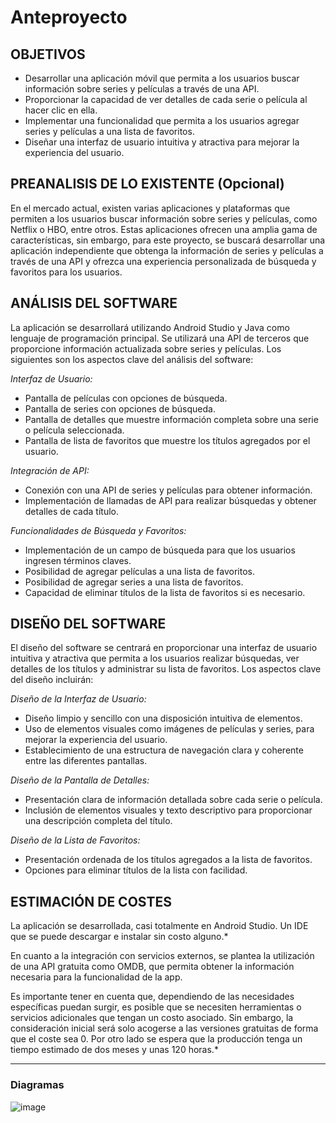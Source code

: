 # Anteproyecto

## OBJETIVOS

* Desarrollar una aplicación móvil que permita a los usuarios buscar información sobre series y películas a través de una API.
* Proporcionar la capacidad de ver detalles de cada serie o película al hacer clic en ella.
* Implementar una funcionalidad que permita a los usuarios agregar series y películas a una lista de favoritos.
* Diseñar una interfaz de usuario intuitiva y atractiva para mejorar la experiencia del usuario.

## PREANALISIS DE LO EXISTENTE (Opcional)

En el mercado actual, existen varias aplicaciones y plataformas que permiten a los usuarios buscar información sobre series y películas, como Netflix o HBO, entre otros. Estas aplicaciones ofrecen una amplia gama de características, sin embargo, para este proyecto, se buscará desarrollar una aplicación independiente que obtenga la información de series y películas a través de una API y ofrezca una experiencia personalizada de búsqueda y favoritos para los usuarios.

## ANÁLISIS DEL SOFTWARE

La aplicación se desarrollará utilizando Android Studio y Java como lenguaje de programación principal. Se utilizará una API de terceros que proporcione información actualizada sobre series y películas. Los siguientes son los aspectos clave del análisis del software:

*Interfaz de Usuario:*

* Pantalla de películas con opciones de búsqueda.
* Pantalla de series con opciones de búsqueda.
* Pantalla de detalles que muestre información completa sobre una serie o película seleccionada.
* Pantalla de lista de favoritos que muestre los títulos agregados por el usuario.

*Integración de API:*

* Conexión con una API de series y películas para obtener información.
* Implementación de llamadas de API para realizar búsquedas y obtener detalles de cada título.

*Funcionalidades de Búsqueda y Favoritos:*

* Implementación de un campo de búsqueda para que los usuarios ingresen términos claves.
* Posibilidad de agregar películas a una lista de favoritos.
* Posibilidad de agregar series a una lista de favoritos.
* Capacidad de eliminar títulos de la lista de favoritos si es necesario.

## DISEÑO DEL SOFTWARE

El diseño del software se centrará en proporcionar una interfaz de usuario intuitiva y atractiva que permita a los usuarios realizar búsquedas, ver detalles de los títulos y administrar su lista de favoritos. Los aspectos clave del diseño incluirán:

*Diseño de la Interfaz de Usuario:*

* Diseño limpio y sencillo con una disposición intuitiva de elementos.
* Uso de elementos visuales como imágenes de películas y series, para mejorar la experiencia del usuario.
* Establecimiento de una estructura de navegación clara y coherente entre las diferentes pantallas.

*Diseño de la Pantalla de Detalles:*

* Presentación clara de información detallada sobre cada serie o película.
* Inclusión de elementos visuales y texto descriptivo para proporcionar una descripción completa del título.

*Diseño de la Lista de Favoritos:*

* Presentación ordenada de los títulos agregados a la lista de favoritos.
* Opciones para eliminar títulos de la lista con facilidad.

## ESTIMACIÓN DE COSTES
La aplicación se desarrollada, casi totalmente en Android Studio. Un IDE que se puede descargar e instalar sin costo alguno.*

En cuanto a la integración con servicios externos, se plantea la utilización de una API gratuita como OMDB, que permita obtener la información necesaria para la funcionalidad de la app.

Es importante tener en cuenta que, dependiendo de las necesidades específicas puedan surgir, es posible que se necesiten herramientas o servicios adicionales que tengan un costo asociado. Sin embargo, la consideración inicial será solo acogerse a las versiones gratuitas de forma que el coste sea 0. Por otro lado se espera que la producción tenga un tiempo estimado de dos meses y unas 120 horas.*

------
### Diagramas

![image](https://github.com/LorenaPerezDorta/integracion-dam/assets/100099814/3d245a4a-6ab9-4c53-a70a-3caa84fd8db5)
